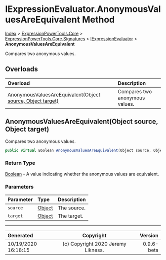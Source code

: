 ﻿# IExpressionEvaluator.AnonymousValuesAreEquivalent Method

[Index](../index.md) > [ExpressionPowerTools.Core](ExpressionPowerTools.Core.a.md) > [ExpressionPowerTools.Core.Signatures](ExpressionPowerTools.Core.Signatures.n.md) > [IExpressionEvaluator](ExpressionPowerTools.Core.Signatures.IExpressionEvaluator.i.md) > **AnonymousValuesAreEquivalent**

Compares two anonymous values.

## Overloads

| Overload | Description |
| :-- | :-- |
| [AnonymousValuesAreEquivalent(Object source, Object target)](#anonymousvaluesareequivalentobject-source-object-target) | Compares two anonymous values. |
## AnonymousValuesAreEquivalent(Object source, Object target)

Compares two anonymous values.

```csharp
public virtual Boolean AnonymousValuesAreEquivalent(Object source, Object target)
```

### Return Type

 [Boolean](https://docs.microsoft.com/dotnet/api/system.boolean)  - A value indicating whether the anonymous values are equivalent.

### Parameters

| Parameter | Type | Description |
| :-- | :-- | :-- |
| `source` | [Object](https://docs.microsoft.com/dotnet/api/system.object) | The source. |
| `target` | [Object](https://docs.microsoft.com/dotnet/api/system.object) | The target. |



---

| Generated | Copyright | Version |
| :-- | :-: | --: |
| 10/19/2020 16:18:15 | (c) Copyright 2020 Jeremy Likness. | 0.9.6-beta |
